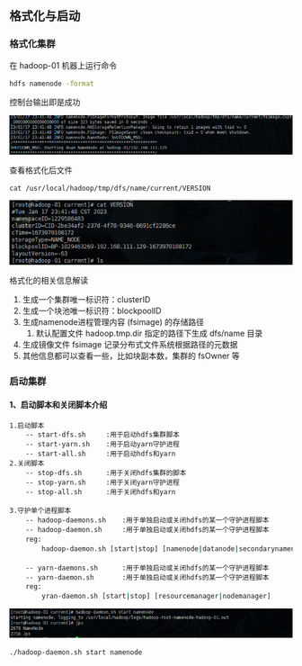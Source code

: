 ## 格式化与启动



### 格式化集群

在 hadoop-01 机器上运行命令

```sh
hdfs namenode -format
```

控制台输出即是成功

![image-20230117235004563](images/5.Hadoop格式化启动/image-20230117235004563.png)

查看格式化后文件

```
cat /usr/local/hadoop/tmp/dfs/name/current/VERSION
```

![image-20230117234649302](images/5.Hadoop格式化启动/image-20230117234649302.png)

格式化的相关信息解读

1. 生成一个集群唯一标识符：clusterID
2. 生成一个块池唯一标识符：blockpoolID
3. 生成namenode进程管理内容 (fsimage) 的存储路径
   1. 默认配置文件 hadoop.tmp.dir 指定的路径下生成 dfs/name 目录
4. 生成镜像文件 fsimage 记录分布式文件系统根据路径的元数据
5. 其他信息都可以查看一些，比如块副本数，集群的 fsOwner 等

### 启动集群

#### 1、启动脚本和关闭脚本介绍

```sh
1.启动脚本
	-- start-dfs.sh		:用于启动hdfs集群脚本
	-- start-yarn.sh	:用于启动yarn守护进程
	-- start-all.sh		:用于启动hdfs和yarn
2.关闭脚本
	-- stop-dfs.sh		:用于关闭hdfs集群的脚本
	-- stop-yarn.sh		:用于关闭yarn守护进程
	-- stop-all.sh		:用于关闭hdfs和yarn
	
3.守护单个进程脚本
	-- hadoop-daemons.sh	:用于单独启动或关闭hdfs的某一个守护进程脚本
	-- hadoop-daemon.sh		:用于单独启动或关闭hdfs的某一个守护进程脚本
	reg:
		hadoop-daemon.sh [start|stop] [namenode|datanode|secondarynamenode]

	-- yarn-daemons.sh		:用于单独启动或关闭hdfs的某一个守护进程脚本
	-- yarn-daemon.sh		:用于单独启动或关闭hdfs的某一个守护进程脚本
	reg:
		yran-daemon.sh [start|stop] [resourcemanager|nodemanager]
```

![image-20230117235659724](images/5.Hadoop格式化启动/image-20230117235659724.png)

~~~sh
./hadoop-daemon.sh start namenode
~~~

